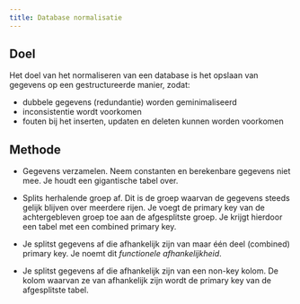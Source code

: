 ```yaml
---
title: Database normalisatie
---
```


## Doel

Het doel van het normaliseren van een database is het opslaan van gegevens op een gestructureerde manier, zodat:

- dubbele gegevens (redundantie) worden geminimaliseerd
- inconsistentie wordt voorkomen
- fouten bij het inserten, updaten en deleten kunnen worden voorkomen

## Methode

- Gegevens verzamelen. Neem constanten en berekenbare gegevens niet mee. Je houdt een gigantische tabel over.

- Splits herhalende groep af. Dit is de groep waarvan de gegevens steeds gelijk blijven over meerdere rijen. Je voegt de primary key van de achtergebleven groep toe aan de afgesplitste groep. Je krijgt hierdoor een tabel met een combined primary key.

- Je splitst gegevens af die afhankelijk zijn van maar één deel (combined) primary key. Je noemt dit *functionele afhankelijkheid*.

- Je splitst gegevens af die afhankelijk zijn van een non-key kolom. De kolom waarvan ze van afhankelijk zijn wordt de primary key van de afgesplitste tabel.
